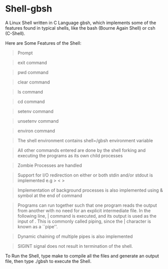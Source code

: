 # Shell-gbsh
A Linux Shell written in C Language gbsh, which implements some of the features found in typical shells, like the bash (Bourne Again Shell) or csh (C-Shell).

Here are Some Features of the Shell:

> Prompt

> exit command

> pwd command

> clear command

> ls command

> cd command

> setenv command

> unsetenv command

> environ command

> The shell environment contains shell=<pathname>/gbsh environment variable

> All other commands entered are done by the shell forking and executing the programs as its own child processes

> Zombie Processes are handled

> Support for I/O redirection on either or both stdin and/or stdout is implemented
  e.g
  <cmd> <arg1> <arg2> > <outputfile>
  <cmd> <arg1> <arg2> < <inputfile> > <outputfile>

> Implementation of background processes is also implemented using & symbol at the end of command

> Programs can run together such that one program reads the output from another with no need for an explicit intermediate file. In the following line,
  <cmd1> | <cmd2>
  command <cmd1> is executed, and its output is used as the input of <cmd2>. This is commonly called piping, since the | character is known as a ``pipe''.

> Dynamic chaining of multiple pipes is also implemented

> SIGINT signal does not result in termination of the shell.

To Run the Shell, type make to compile all the files and generate an output file, then type ./gbsh to execute the Shell.
